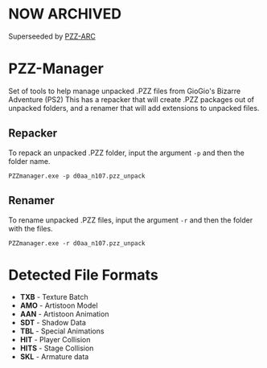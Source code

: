 # NOW ARCHIVED
Superseeded by [PZZ-ARC](https://github.com/penguino118/PZZ-ARC)


# PZZ-Manager
Set of tools to help manage unpacked .PZZ files from GioGio's Bizarre Adventure (PS2)
This has a repacker that will create .PZZ packages out of unpacked folders, and a renamer that will add extensions to unpacked files.





## Repacker
To repack an unpacked .PZZ folder, input the argument `-p` and then the folder name.
```
PZZmanager.exe -p d0aa_n107.pzz_unpack
```
## Renamer
To rename unpacked .PZZ files, input the argument `-r` and then the folder with the files.
```
PZZmanager.exe -r d0aa_n107.pzz_unpack
```

Detected File Formats
============
* **TXB** - Texture Batch
* **AMO** - Artistoon Model
* **AAN** - Artistoon Animation
* **SDT** - Shadow Data
* **TBL** - Special Animations
* **HIT** - Player Collision
* **HITS** - Stage Collision
* **SKL** - Armature data
